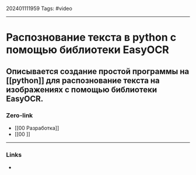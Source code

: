 202401111959
Tags: #video 

---
# Распознование текста в python с помощью библиотеки EasyOCR 
 
Описывается создание простой программы на [[python]] для распознование текста на изображениях с помощью библиотеки EasyOCR.
---
### Zero-link

- [[00  Разработка]]
- [[00 ]]

---
### Links

-